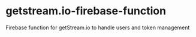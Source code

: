 # getstream.io-firebase-function
Firebase function for getStream.io to handle users and token management
